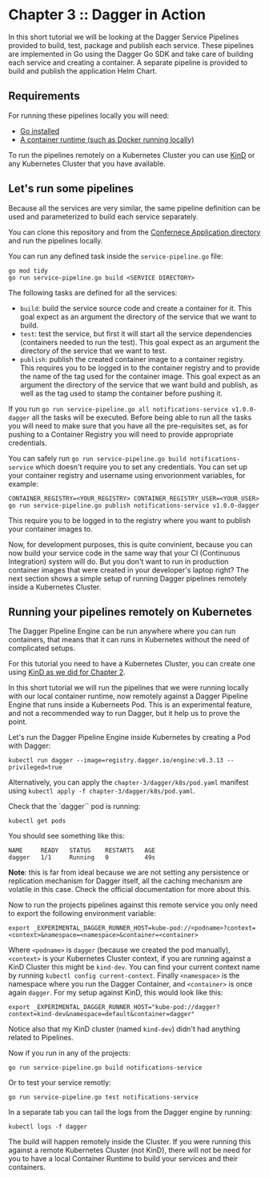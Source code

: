 # Chapter 3 :: Dagger in Action

In this short tutorial we will be looking at the Dagger Service Pipelines provided to build, test, package and publish each service. 
These pipelines are implemented in Go using the Dagger Go SDK and take care of building each service and creating a container. A separate pipeline is provided to build and publish the application Helm Chart.

## Requirements

For running these pipelines locally you will need: 
- [Go installed](https://go.dev/doc/install)
- [A container runtime (such as Docker running locally)](https://docs.docker.com/get-docker/)

To run the pipelines remotely on a Kubernetes Cluster you can use [KinD](https://kind.sigs.k8s.io/) or any Kubernetes Cluster that you have available. 

## Let's run some pipelines

Because all the services are very similar, the same pipeline definition can be used and parameterized to build each service separately. 

You can clone this repository and from the [Confernece Application directory](../../conference-application/) and run the pipelines locally.  

You can run any defined task inside the `service-pipeline.go` file:

```shell
go mod tidy
go run service-pipeline.go build <SERVICE DIRECTORY>
```

The following tasks are defined for all the services: 
- `build`:  build the service source code and create a container for it. This goal expect as an argument the directory of the service that we want to build.
- `test`: test the service, but first it will start all the service dependencies (containers needed to run the test). This goal expect as an argument the directory of the service that we want to test.
- `publish`: publish the created container image to a container registry. This requires you to be logged in to the container registry and to provide the name of the tag used for the container image. This goal expect as an argument the directory of the service that we want build and publish, as well as the tag used to stamp the container before pushing it.

If you run `go run service-pipeline.go all notifications-service v1.0.0-dagger` all the tasks will be executed. Before being able to run all the tasks you will need to make sure that you have all the pre-requisites set, as for pushing to a Container Registry you will need to provide appropriate credentials. 

You can safely run `go run service-pipeline.go build notifications-service` which doesn't require you to set any credentials. You can set up your container registry and username using envorionment variables, for example: 

```shell
CONTAINER_REGISTRY=<YOUR_REGISTRY> CONTAINER_REGISTRY_USER=<YOUR_USER> go run service-pipeline.go publish notifications-service v1.0.0-dagger
```
This require you to be logged in to the registry where you want to publish your container images to.

Now, for development purposes, this is quite convinient, because you can now build your service code in the same way that your CI (Continuous Integration) system will do. But you don't want to run in production container images that were created in your developer's laptop right? 
The next section shows a simple setup of running Dagger pipelines remotely inside a Kubernetes Cluster. 

## Running your pipelines remotely on Kubernetes

The Dagger Pipeline Engine can be run anywhere where you can run containers, that means that it can runs in Kubernetes without the need of complicated setups. 

For this tutorial you need to have a Kubernetes Cluster, you can create one using [KinD as we did for Chapter 2](../../chapter-2/README.md#creating-a-local-cluster-with-kubernetes-kind).

In this short tutorial we will run the pipelines that we were running locally with our local container runtime, now remotely against a Dagger Pipeline Engine that runs inside a Kuberneets Pod. This is an experimental feature, and not a recommended way to run Dagger, but it help us to prove the point. 

Let's run the Dagger Pipeline Engine inside Kubernetes by creating a Pod with Dagger: 

```shell
kubectl run dagger --image=registry.dagger.io/engine:v0.3.13 --privileged=true
```

Alternatively, you can apply the `chapter-3/dagger/k8s/pod.yaml` manifest using `kubectl apply -f chapter-3/dagger/k8s/pod.yaml`.

Check that the `dagger`` pod is running: 
```shell
kubectl get pods 
```
You should see something like this: 
```shell
NAME     READY   STATUS    RESTARTS   AGE
dagger   1/1     Running   0          49s
```

**Note**: this is far from ideal because we are not setting any persistence or replication mechanism for Dagger itself, all the caching mechanism are volatile in this case. Check the official documentation for more about this. 

Now to run the projects pipelines against this remote service you only need to export the following environment variable: 
```shell
export _EXPERIMENTAL_DAGGER_RUNNER_HOST=kube-pod://<podname>?context=<context>&namespace=<namespace>&container=<container>
```

Where `<podname>` is `dagger` (because we created the pod manually), `<context>` is your Kubernetes Cluster context, if you are running against a KinD Cluster this might be `kind-dev`. You can find your current context name by running `kubectl config current-context`. Finally `<namespace>` is the namespace where you run the Dagger Container, and `<container>` is once again `dagger`. For my setup against KinD, this would look like this: 

```shell
export _EXPERIMENTAL_DAGGER_RUNNER_HOST="kube-pod://dagger?context=kind-dev&namespace=default&container=dagger"
```

Notice also that my KinD cluster (named `kind-dev`) didn't had anything related to Pipelines. 

Now if you run in any of the projects: 
```shell
go run service-pipeline.go build notifications-service
```
Or to test your service remotly: 

```shell
go run service-pipeline.go test notifications-service
```

In a separate tab you can tail the logs from the Dagger engine by running: 
```shell
kubectl logs -f dagger
```

The build will happen remotely inside the Cluster. If you were running this against a remote Kubernetes Cluster (not KinD), there will not be need for you to have a local Container Runtime to build your services and their containers. 
